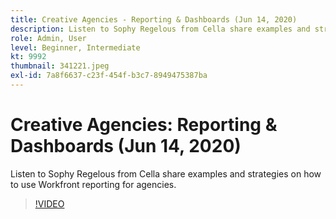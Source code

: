 ```yaml
---
title: Creative Agencies - Reporting & Dashboards (Jun 14, 2020)
description: Listen to Sophy Regelous from Cella share examples and strategies on how to use Workfront reporting for agencies.
role: Admin, User
level: Beginner, Intermediate
kt: 9992
thumbnail: 341221.jpeg
exl-id: 7a8f6637-c23f-454f-b3c7-8949475387ba
---
```

# Creative Agencies: Reporting & Dashboards (Jun 14, 2020)

Listen to Sophy Regelous from Cella share examples and strategies on how to use Workfront reporting for agencies.

>[!VIDEO](https://video.tv.adobe.com/v/341221/?quality=12&learn=on)
